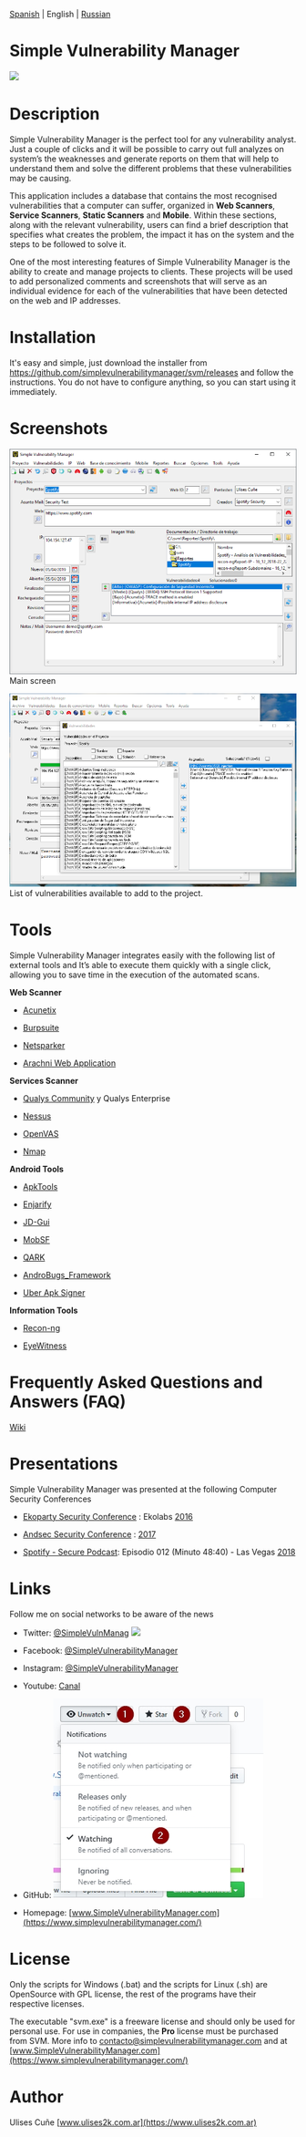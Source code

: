 [Spanish](README.md) | English | [Russian](README_rus.md)

# Simple Vulnerability Manager

[![](https://img.shields.io/github/release/simplevulnerabilitymanager/svm.svg)](https://github.com/simplevulnerabilitymanager/svm/releases/tag/v2.1.0)


# Description
Simple Vulnerability Manager is the perfect tool for any vulnerability analyst.  Just a couple of clicks and it will be possible to carry out full analyzes on system’s the weaknesses and generate reports on them that will help to understand them and solve the different problems that these vulnerabilities may be causing.

This application includes a database that contains the most recognised vulnerabilities that a computer can suffer, organized in **Web Scanners**, **Service Scanners**, **Static Scanners** and **Mobile**. Within these sections, along with the relevant vulnerability, users can find a brief description that specifies what creates the problem, the impact it has on the system and the steps to be followed to solve it.


One of the most interesting features of Simple Vulnerability Manager is the ability to create and manage projects to clients. These projects will be used to add personalized comments and screenshots that will serve as an individual evidence for each of the vulnerabilities that have been detected on the web and IP addresses.


# Installation
It's easy and simple, just download the installer from https://github.com/simplevulnerabilitymanager/svm/releases and follow the instructions. You do not have to configure anything, so you can start using it immediately.


# Screenshots

![Screenshot](svm_screenshot1.png)
Main screen

![Screenshot](svm_screenshot2.png)
List of vulnerabilities available to add to the project.


# Tools

Simple Vulnerability Manager integrates easily with the following list of external tools and It’s able to execute them quickly with a single click, allowing you to save time in the execution of the automated scans.

**Web Scanner**

* [Acunetix](https://www.acunetix.com/)

* [Burpsuite](https://portswigger.net/burp)

* [Netsparker](https://www.netsparker.com/)

* [Arachni Web Application](https://www.arachni-scanner.com/)

**Services Scanner**

* [Qualys Community](https://www.qualys.com/community-edition/) y Qualys Enterprise

* [Nessus](https://www.tenable.com/products/nessus/nessus-professional)

* [OpenVAS](http://www.openvas.org/)

* [Nmap](https://nmap.org/)

**Android Tools**

* [ApkTools](https://ibotpeaches.github.io/Apktool/)

* [Enjarify](https://github.com/google/enjarify)

* [JD-Gui](http://jd.benow.ca/)

* [MobSF](https://github.com/MobSF/Mobile-Security-Framework-MobSF)

* [QARK](https://github.com/linkedin/qark)

* [AndroBugs_Framework](https://github.com/AndroBugs/AndroBugs_Framework)

* [Uber Apk Signer](https://github.com/patrickfav/uber-apk-signer)

**Information Tools**

* [Recon-ng](https://bitbucket.org/LaNMaSteR53/recon-ng)

* [EyeWitness](https://github.com/ChrisTruncer/EyeWitness)

# Frequently Asked Questions and Answers (FAQ)

[Wiki](https://github.com/simplevulnerabilitymanager/svm/wiki)

# Presentations

Simple Vulnerability Manager was presented at the following Computer Security Conferences


* [Ekoparty Security Conference](https://www.ekoparty.org) : Ekolabs [2016](https://twitter.com/SimpleVulnManag/status/792072988204134402)

* [Andsec Security Conference](https://www.andsec.org) : [2017](https://twitter.com/SimpleVulnManag/status/871576216112963586)

* [Spotify - Secure Podcast](https://open.spotify.com/episode/76DLj25Z3gWWFnfTlbpNrN): Episodio 012 (Minuto 48:40) - Las Vegas [2018](https://open.spotify.com/episode/76DLj25Z3gWWFnfTlbpNrN)


# Links

Follow me on social networks to be aware of the news

* Twitter: [@SimpleVulnManag](https://twitter.com/SimpleVulnManag) [![](https://img.shields.io/twitter/follow/SimpleVulnManag.svg?label=Follow&style=social)](https://twitter.com/SimpleVulnManag)

* Facebook: [@SimpleVulnerabilityManager](https://www.facebook.com/simplevulnerabilitymanager)

* Instagram: [@SimpleVulnerabilityManager](https://www.instagram.com/simplevulnerabilitymanager/)

* Youtube: [Canal](https://www.youtube.com/channel/UCDXH-m2SqQsnb91UUsQxlrQ?view_as=subscriber)

* GitHub: ![Watching](watch_git.jpg)

* Homepage: [www.SimpleVulnerabilityManager.com](https://www.simplevulnerabilitymanager.com/)


# License
Only the scripts for Windows (.bat) and the scripts for Linux (.sh) are OpenSource with GPL license, the rest of the programs have their respective licenses.

The executable "svm.exe" is a freeware license and should only be used for personal use. For use in companies, the **Pro** license must be purchased from SVM. More info to [contacto@simplevulnerabilitymanager.com](mailto:contacto@simplevulnerabilitymanager.com) and at [www.SimpleVulnerabilityManager.com](https://www.simplevulnerabilitymanager.com/)

# Author
Ulises Cuñe [www.ulises2k.com.ar](https://www.ulises2k.com.ar)


